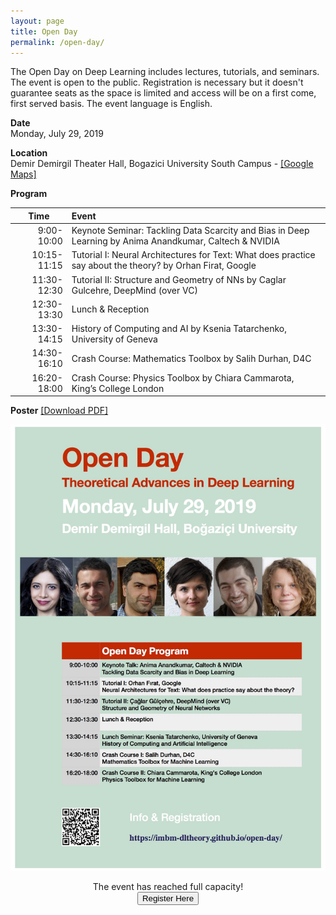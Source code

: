 ```yaml
---
layout: page
title: Open Day
permalink: /open-day/
---
```


The Open Day on Deep Learning includes lectures, tutorials, and seminars. The event is open to the public. Registration is necessary but it doesn't guarantee seats as the space is limited and access will be on a first come, first served basis. The event language is English.  

**Date**  
Monday, July 29, 2019   

**Location**  
Demir Demirgil Theater Hall, Bogazici University South Campus - [[Google Maps]](https://goo.gl/maps/HqikG4a3ENx77tWW8)

**Program**    


<table class="table table-striped table-bordered">
        <thead>
                <tr>
                <th width="18%">Time</th>
                <th width="82%" style="text-align:left">Event</th>
                </tr>
        </thead>
        <tbody>
                <tr>
                <td style="text-align:right">9:00-10:00</td>
                <td style="text-align:left">Keynote Seminar: Tackling Data Scarcity and Bias in Deep Learning by Anima Anandkumar, Caltech &amp; NVIDIA</td>
                </tr>
                <tr>
                <td style="text-align:right">10:15-11:15</td>
                <td style="text-align:left">Tutorial I: Neural Architectures for Text: What does practice say about the theory? by Orhan Firat, Google</td>
                </tr>
                <tr>
                <td style="text-align:right">11:30-12:30</td>
                <td style="text-align:left">Tutorial II: Structure and Geometry of NNs by Caglar Gulcehre, DeepMind (over VC) </td>
                </tr>
                <tr>
                <td style="text-align:right">12:30-13:30</td>
                <td style="text-align:left"> Lunch & Reception </td>
                </tr>
                <tr>
                <td style="text-align:right">13:30-14:15</td>
                <td style="text-align:left">History of Computing and AI by Ksenia Tatarchenko, University of Geneva</td>
                </tr>
                <tr>
                <td style="text-align:right">14:30-16:10</td>
                <td style="text-align:left">Crash Course: Mathematics Toolbox by Salih Durhan, D4C</td>
                </tr>
                <tr>
                <td style="text-align:right">16:20-18:00</td>
                <td style="text-align:left">Crash Course: Physics Toolbox by Chiara Cammarota, King’s College London</td>
                </tr>
        </tbody>
</table>


**Poster** <a href="/assets/PDFs/poster-openday.pdf">[Download PDF]</a>    

![commute](/assets/images/poster-openday.jpg)  

<center> 
    The event has reached full capacity!
</center>      

<center> 
    <form action="https://forms.gle/KFLNBTqrE4zfa92t9">
    <button class="button" style="vertical-align:middle">
        <span>Register Here</span>
    </button>
    </form>
</center>  
